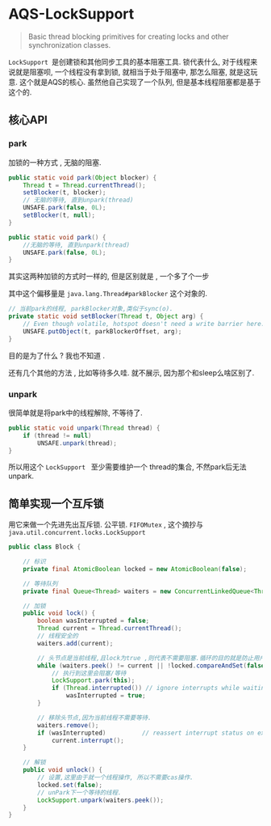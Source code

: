 # AQS-LockSupport 

> Basic thread blocking primitives for creating locks and other synchronization classes. 

`LockSupport `是创建锁和其他同步工具的基本阻塞工具.   锁代表什么, 对于线程来说就是阻塞呗, 一个线程没有拿到锁, 就相当于处于阻塞中, 那怎么阻塞, 就是这玩意.  这个就是AQS的核心. 虽然他自己实现了一个队列, 但是基本线程阻塞都是基于这个的. 

## 核心API

### park

加锁的一种方式 , 无脑的阻塞. 

```java
public static void park(Object blocker) {
    Thread t = Thread.currentThread();
    setBlocker(t, blocker);
    // 无脑的等待, 直到unpark(thread)
    UNSAFE.park(false, 0L);
    setBlocker(t, null);
}

public static void park() {
    //无脑的等待, 直到unpark(thread)
    UNSAFE.park(false, 0L);
}
```

其实这两种加锁的方式时一样的, 但是区别就是 , 一个多了个一步

其中这个偏移量是 `java.lang.Thread#parkBlocker` 这个对象的. 

```java
// 当前park的线程, parkBlocker对象,类似于sync(o).
private static void setBlocker(Thread t, Object arg) {
    // Even though volatile, hotspot doesn't need a write barrier here.
    UNSAFE.putObject(t, parkBlockerOffset, arg);
}
```

目的是为了什么 ? 我也不知道 .

还有几个其他的方法 , 比如等待多久哇. 就不展示, 因为那个和sleep么啥区别了.

### unpark

很简单就是将park中的线程解除, 不等待了. 

```java
public static void unpark(Thread thread) {
    if (thread != null)
        UNSAFE.unpark(thread);
}
```

所以用这个 `LockSupport ` 至少需要维护一个 thread的集合, 不然park后无法unpark.



## 简单实现一个互斥锁

用它来做一个先进先出互斥锁. 公平锁. `FIFOMutex` , 这个摘抄与`java.util.concurrent.locks.LockSupport`

```java
public class Block {

    // 标识
    private final AtomicBoolean locked = new AtomicBoolean(false);

    // 等待队列
    private final Queue<Thread> waiters = new ConcurrentLinkedQueue<Thread>();

    // 加锁
    public void lock() {
        boolean wasInterrupted = false;
        Thread current = Thread.currentThread();
        // 线程安全的
        waiters.add(current);

        // 头节点是当前线程,且lock为true ,则代表不需要阻塞.循环的目的就是防止用户执行unpark
        while (waiters.peek() != current || !locked.compareAndSet(false, true)) {
            // 执行到这里会阻塞/等待
            LockSupport.park(this);
            if (Thread.interrupted()) // ignore interrupts while waiting
                wasInterrupted = true;
        }

        // 移除头节点,因为当前线程不需要等待.
        waiters.remove();
        if (wasInterrupted)          // reassert interrupt status on exit
            current.interrupt();
    }

    // 解锁
    public void unlock() {
        // 设置,这里由于就一个线程操作, 所以不需要cas操作.
        locked.set(false);
        // unPark下一个等待的线程.
        LockSupport.unpark(waiters.peek());
    }
}
```



